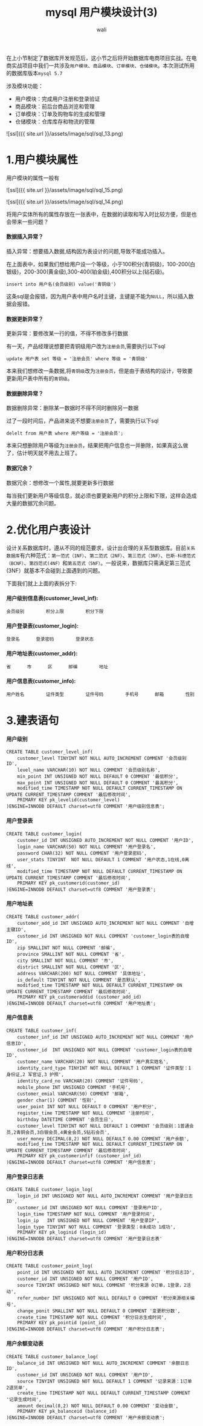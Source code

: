 ﻿---
layout: post
title: mysql  用户模块设计(3) #标题
tagline: mysql 用户模块设计
category: SQL      #分类
author: wali    #作者
tag: mySQL     #标签
ghurl:        #github url
ghurl_zip:    #github zip下载
comments: true
post_nav: ["1.用户模块属性","2.优化用户表设计","3.建表语句"]
group_tag: mysql 电商项目实战
---

在上小节制定了数据库开发规范后，这小节之后将开始数据库电商项目实战。在电商实战项目中我们一共涉及`用户模块`、`商品模块`、`订单模块`、`仓储模块`。本次测试所用的数据库版本`mysql 5.7`

涉及模块功能：
- 用户模块：完成用户注册和登录验证
- 商品模块：前后台商品浏览和管理
- 订单模块：订单及购物车的生成和管理
- 仓储模块：仓库库存和物流的管理

![ssl]({{ site.url }}/assets/image/sql/sql_13.png)

# 1.用户模块属性

用户模块的属性一般有

![ssl]({{ site.url }}/assets/image/sql/sql_15.png)

![ssl]({{ site.url }}/assets/image/sql/sql_14.png)

将用户实体所有的属性存放在一张表中，在数据的读取和写入时比较方便，但是也会带来一些问题？

#### 数据插入异常？

插入异常：想要插入数据,结构因为表设计的问题,导致不能成功插入。

在上面表中，如果我们想给用户设一个等级，小于100积分(青铜级)，100-200(白银级)，200-300(黄金级),300-400(铂金级),400积分以上(钻石级)。

```mysql
insert into 用户名(会员级别) value('青铜级')
```
这条sql是会报错，因为用户表中用户名时主键，主键是不能为`NULL`，所以插入数据会报错。

#### 数据更新异常？

更新异常：要修改某一行的值，不得不修改多行数据

有一天，产品经理说想要把青铜级用户改为`注册会员`,需要执行以下sql

```mysql
update 用户表 set 等级 = '注册会员' where 等级 = '青铜级'
```

本来我们想修改一条数据,将`青铜级`改为`注册会员`，但是由于表结构的设计，导致要更新用户表中所有的`青铜级`。

#### 数据删除异常？

数据删除异常：删除某一数据时不得不同时删除另一数据

过了一段时间后，产品进来说不想要`注册会员`了，需要执行以下sql

```mysql
delelt from 用户表 where 用户等级 = '注册会员';
```

本来只想删除用户等级为`注册会员`，结果把用户信息也一并删除，如果真这么做了，估计明天就不用去上班了。

#### 数据冗余？

数据冗余：想修改一个属性,就要更新多行数据

每当我们更新用户等级信息，就必须也要更新用户的积分上限和下限，这样会造成大量的数据冗余问题。

# 2.优化用户表设计

设计关系数据库时，遵从不同的规范要求，设计出合理的关系型数据库。目前`关系数据库`有六种范式：`第一范式（1NF）`、`第二范式（2NF）`、`第三范式（3NF）`、`巴斯-科德范式（BCNF）`、`第四范式(4NF）`和`第五范式（5NF）`。一般说来，数据库只需满足第三范式(3NF）就基本不会碰到上面遇到的问题。

下面我们就上上面的表拆分下:

#### 用户级别信息表(customer_level_inf):

```txt
会员级别        积分上限        积分下限
```

#### 用户登录表(customer_login):

```txt
登录名      登录密码        登录状态
```

#### 用户地址表(customer_addr):

```txt
省      市      区      邮编        地址
```

#### 用户信息表(customer_info):

```txt
用户姓名        证件类型        证件号码        手机号      邮箱        性别        积分        注册时间        生日        会员级别        用户余额
```

# 3.建表语句

#### 用户级别

```mysql
CREATE TABLE customer_level_inf(
	customer_level TINYINT NOT NULL AUTO_INCREMENT COMMENT '会员级别ID',
	level_name VARCHAR(10) NOT NULL COMMENT '会员级别名称',
	min_point INT UNSIGNED NOT NULL DEFAULT 0 COMMENT '最低积分',
	max_point INT UNSIGNED NOT NULL DEFAULT 0 COMMENT '最高积分',
	modified_time TIMESTAMP NOT NULL DEFAULT CURRENT_TIMESTAMP ON UPDATE CURRENT_TIMESTAMP COMMENT '最后修改时间',
	PRIMARY KEY pk_levelid(customer_level)
)ENGINE=INNODB DEFAULT charset=utf8 COMMENT '用户级别信息表';

```

#### 用户登录表

```mysql
CREATE TABLE customer_login(
	customer_id	INT UNSIGNED AUTO_INCREMENT	NOT NULL COMMENT '用户ID',
	login_name VARCHAR(50) NOT NULL COMMENT '用户登录名',
	password CHAR(32) NOT NULL COMMENT '用户登录密码',
	user_stats TINYINT  NOT NULL DEFAULT 1 COMMENT '用户状态,1在线,0离线',
	modified_time TIMESTAMP NOT NULL DEFAULT CURRENT_TIMESTAMP ON UPDATE CURRENT_TIMESTAMP COMMENT '最后修改时间',
	PRIMARY KEY pk_customerid(customer_id)
)ENGINE=INNODB DEFAULT charset=utf8 COMMENT '用户登录表';
```

#### 用户地址表

```mysql
CREATE TABLE customer_addr(
	customer_add_id INT UNSIGNED AUTO_INCREMENT NOT NULL COMMENT '自增主键ID',
	customer_id INT UNSIGNED NOT NULL COMMENT 'customer_login表的自增ID',
	zip SMALLINT NOT NULL COMMENT '邮编',
	province SMALLINT NOT NULL COMMENT '省',
	city SMALLINT NOT NULL COMMENT '市',
	district SMALLINT NOT NULL COMMENT '区',
	address VARCHAR(200) NOT NULL COMMENT '具体地址',
	is_default TINYINT NOT NULL COMMENT '是否默认',
	modified_time TIMESTAMP NOT NULL DEFAULT CURRENT_TIMESTAMP ON UPDATE CURRENT_TIMESTAMP COMMENT '最后修改时间',
	PRIMARY KEY pk_customeraddid (customer_add_id)
)ENGINE=INNODB DEFAULT charset=utf8 COMMENT '用户地址表';
```


#### 用户信息表

```mysql
CREATE TABLE customer_inf(
	customer_inf_id INT UNSIGNED AUTO_INCREMENT NOT NULL COMMENT '用户信息ID',
	customer_id  INT UNSIGNED NOT NULL COMMENT 'customer_login表的自增ID',
	customer_name VARCHAR(20) NOT NULL COMMENT '用户真实姓名',
	identity_card_type TINYINT NOT NULL DEFAULT 1 COMMENT '证件类型：1 身份证,2 军官证,3 护照',
	identity_card_no VARCHAR(20) COMMENT '证件号码',
	mobile_phone INT UNSIGNED COMMENT '手机号',
	customer_emial VARCHAR(50) COMMENT '邮箱',
	gender char(1) COMMENT '性别',
	user_point INT NOT NULL DEFAULT 0 COMMENT '用户积分',
	register_time TIMESTAMP NOT NULL COMMENT '注册时间',
	birthday DATETIME COMMENT '会员生日',
	customer_level TINYINT NOT NULL DEFAULT 1 COMMENT '会员级别：1普通会员,2青铜会员,3白银会员,4黄金会员,5钻石会员',
	user_money DECIMAL(8,2) NOT NULL DEFAULT 0.00 COMMENT '用户余额',
	modified_time TIMESTAMP NOT NULL DEFAULT CURRENT_TIMESTAMP ON UPDATE CURRENT_TIMESTAMP COMMENT '最后修改时间',
	PRIMARY KEY pk_customerinfif (customer_inf_id)	
)ENGINE=INNODB DEFAULT charset=utf8 COMMENT '用户信息表';
```

#### 用户登录日志表

```mysql
CREATE TABLE customer_login_log(
	login_id INT UNSIGNED NOT NULL AUTO_INCREMENT COMMENT '用户登录日志ID',
	customer_id INT UNSIGNED NOT NULL COMMENT '登录用户ID',
	login_time TIMESTAMP NOT NULL COMMENT '用户登录时间',
	login_ip   INT UNSIGNED NOT NULL COMMENT '用户登录IP',
	login_type TINYINT NOT NULL COMMENT '登录类型：0未成功 1成功',
	PRIMARY KEY pk_loginid (login_id)
)ENGINE=INNODB DEFAULT charset=utf8 COMMENT '用户登录日志表'
```

#### 用户积分日志表

```mysql
CREATE TABLE customer_point_log(
	point_id INT UNSIGNED NOT NULL AUTO_INCREMENT COMMENT '积分日志ID',
	customer_id INT UNSIGNED NOT NULL COMMENT '用户ID',
	source TINYINT UNSIGNED NOT NULL COMMENT '积分来源 0订单，1登录，2活动',
	refer_number INT UNSIGNED NOT NULL DEFAULT 0 COMMENT '积分来源相关编号',
	change_ponit SMALLINT NOT NULL DEFAULT 0 COMMENT '变更积分数',
	create_time TIMESTAMP NOT NULL COMMENT '积分日志生成时间',
	PRIMARY KEY pk_pointid (point_id)
)ENGINE=INNODB DEFAULT charset=utf8 COMMENT '用户积分日志表';
```

#### 用户余额变动表

```mysql
CREATE TABLE customer_balance_log(
	balance_id INT UNSIGNED NOT NULL AUTO_INCREMENT COMMENT '余额日志ID',
	customer_id INT UNSIGNED NOT NULL COMMENT '用户ID',
	source TINYINT UNSIGNED NOT NULL DEFAULT 1 COMMENT '记录来源：1订单 2退货单',
	create_time TIMESTAMP NOT NULL DEFAULT CURRENT_TIMESTAMP COMMENT '记录生成时间',
	amount decimal(8,2) NOT NULL DEFAULT 0.00 COMMENT '变动金额',
	PRIMARY KEY pk_balanceid (balance_id)
)ENGINE=INNODB DEFAULT charset=utf8 COMMENT '用户余额变动表';
```






























